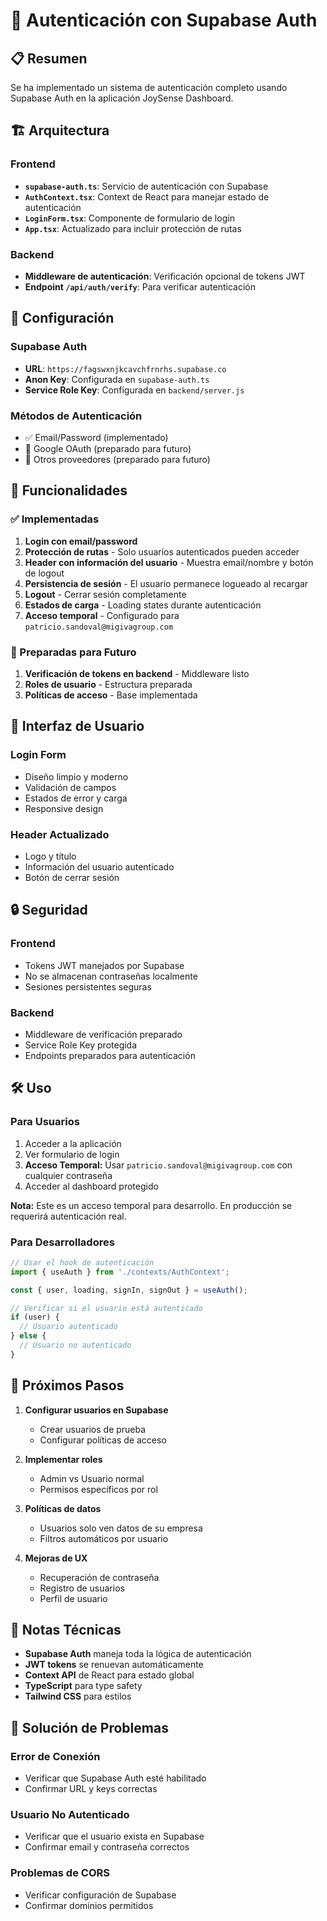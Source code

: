 # 🔐 Autenticación con Supabase Auth

## 📋 Resumen

Se ha implementado un sistema de autenticación completo usando Supabase Auth en la aplicación JoySense Dashboard.

## 🏗️ Arquitectura

### Frontend
- **`supabase-auth.ts`**: Servicio de autenticación con Supabase
- **`AuthContext.tsx`**: Context de React para manejar estado de autenticación
- **`LoginForm.tsx`**: Componente de formulario de login
- **`App.tsx`**: Actualizado para incluir protección de rutas

### Backend
- **Middleware de autenticación**: Verificación opcional de tokens JWT
- **Endpoint `/api/auth/verify`**: Para verificar autenticación

## 🔧 Configuración

### Supabase Auth
- **URL**: `https://fagswxnjkcavchfrnrhs.supabase.co`
- **Anon Key**: Configurada en `supabase-auth.ts`
- **Service Role Key**: Configurada en `backend/server.js`

### Métodos de Autenticación
- ✅ Email/Password (implementado)
- 🔄 Google OAuth (preparado para futuro)
- 🔄 Otros proveedores (preparado para futuro)

## 🚀 Funcionalidades

### ✅ Implementadas
1. **Login con email/password**
2. **Protección de rutas** - Solo usuarios autenticados pueden acceder
3. **Header con información del usuario** - Muestra email/nombre y botón de logout
4. **Persistencia de sesión** - El usuario permanece logueado al recargar
5. **Logout** - Cerrar sesión completamente
6. **Estados de carga** - Loading states durante autenticación
7. **Acceso temporal** - Configurado para `patricio.sandoval@migivagroup.com`

### 🔄 Preparadas para Futuro
1. **Verificación de tokens en backend** - Middleware listo
2. **Roles de usuario** - Estructura preparada
3. **Políticas de acceso** - Base implementada

## 📱 Interfaz de Usuario

### Login Form
- Diseño limpio y moderno
- Validación de campos
- Estados de error y carga
- Responsive design

### Header Actualizado
- Logo y título
- Información del usuario autenticado
- Botón de cerrar sesión

## 🔒 Seguridad

### Frontend
- Tokens JWT manejados por Supabase
- No se almacenan contraseñas localmente
- Sesiones persistentes seguras

### Backend
- Middleware de verificación preparado
- Service Role Key protegida
- Endpoints preparados para autenticación

## 🛠️ Uso

### Para Usuarios
1. Acceder a la aplicación
2. Ver formulario de login
3. **Acceso Temporal:** Usar `patricio.sandoval@migivagroup.com` con cualquier contraseña
4. Acceder al dashboard protegido

**Nota:** Este es un acceso temporal para desarrollo. En producción se requerirá autenticación real.

### Para Desarrolladores
```typescript
// Usar el hook de autenticación
import { useAuth } from './contexts/AuthContext';

const { user, loading, signIn, signOut } = useAuth();

// Verificar si el usuario está autenticado
if (user) {
  // Usuario autenticado
} else {
  // Usuario no autenticado
}
```

## 🔮 Próximos Pasos

1. **Configurar usuarios en Supabase**
   - Crear usuarios de prueba
   - Configurar políticas de acceso

2. **Implementar roles**
   - Admin vs Usuario normal
   - Permisos específicos por rol

3. **Políticas de datos**
   - Usuarios solo ven datos de su empresa
   - Filtros automáticos por usuario

4. **Mejoras de UX**
   - Recuperación de contraseña
   - Registro de usuarios
   - Perfil de usuario

## 📝 Notas Técnicas

- **Supabase Auth** maneja toda la lógica de autenticación
- **JWT tokens** se renuevan automáticamente
- **Context API** de React para estado global
- **TypeScript** para type safety
- **Tailwind CSS** para estilos

## 🐛 Solución de Problemas

### Error de Conexión
- Verificar que Supabase Auth esté habilitado
- Confirmar URL y keys correctas

### Usuario No Autenticado
- Verificar que el usuario exista en Supabase
- Confirmar email y contraseña correctos

### Problemas de CORS
- Verificar configuración de Supabase
- Confirmar dominios permitidos
